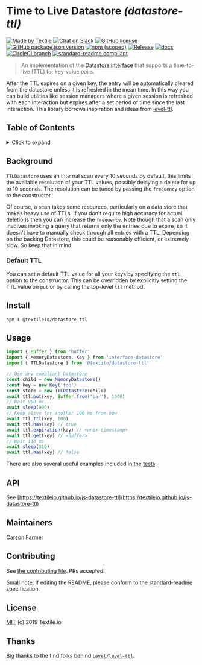 # Time to Live Datastore _(datastore-ttl)_

[![Made by Textile](https://img.shields.io/badge/made%20by-Textile-informational.svg?style=flat-square)](https://textile.io)
[![Chat on Slack](https://img.shields.io/badge/slack-slack.textile.io-informational.svg?style=flat-square)](https://slack.textile.io)
[![GitHub license](https://img.shields.io/github/license/textileio/js-datastore-ttl.svg?style=flat-square)](./LICENSE)
[![GitHub package.json version](https://img.shields.io/github/package-json/v/textileio/js-datastore-ttl.svg?style=popout-square)](./package.json)
[![npm (scoped)](https://img.shields.io/npm/v/@textile/datastore-ttl.svg?style=popout-square)](https://www.npmjs.com/package/@textile/datastore-ttl)
[![Release](https://img.shields.io/github/release/textileio/js-datastore-ttl.svg?style=flat-square)](https://github.com/textileio/js-datastore-ttl/releases/latest)
[![docs](https://img.shields.io/badge/docs-master-success.svg?style=popout-square)](https://textileio.github.io/js-datastore-ttl)
[![CircleCI branch](https://img.shields.io/circleci/project/github/textileio/js-datastore-ttl/master.svg?style=flat-square)](https://circleci.com/gh/textileio/js-datastore-ttl)
[![standard-readme compliant](https://img.shields.io/badge/standard--readme-OK-green.svg?style=flat-square)](https://github.com/RichardLitt/standard-readme)

> An implementation of the [Datastore interface](https://github.com/ipfs/interface-datastore) that
supports a time-to-live (TTL) for key-value pairs.

After the TTL expires on a given key, the entry will be automatically cleared from the datastore
unless it is refreshed in the mean time. In this way you can build utilities like session managers
where a given session is refreshed with each interaction but expires after a set period of time
since the last interaction. This library borrows inspiration and ideas from [level-ttl](https://github.com/Level/level-ttl).

## Table of Contents

<details><summary>Click to expand</summary>

- [Background](#background)
- [Install](#install)
- [Usage](#usage)
- [API](#api)
- [Maintainers](#maintainers)
- [Contributing](#contributing)
- [License](#license)

</details>

## Background

`TTLDatastore` uses an internal scan every 10 seconds by default, this limits the available resolution of your TTL values, possibly delaying a delete for up to 10 seconds. The resolution can be tuned by passing the `frequency` option to the constructor.

Of course, a scan takes some resources, particularly on a data store that makes heavy use of TTLs. If you don't require high accuracy for actual deletions then you can increase the `frequency`. Note though that a scan only involves invoking a query that returns only the entries due to expire, so it doesn't have to manually check through all entries with a TTL. Depending on the backing Datastore, this could be reasonably efficient, or extremely slow. So keep that in mind.

### Default TTL

You can set a default TTL value for all your keys by specifying the `ttl` option to the constructor. This can be overridden by explicitly setting the TTL value on `put` or by calling the top-level `ttl` method.

## Install

```
npm i @textileio/datastore-ttl
```

## Usage

```typescript
import { Buffer } from 'buffer'
import { MemoryDatastore, Key } from 'interface-datastore'
import { TTLDatastore } from '@textile/datastore-ttl'

// Use any compliant Datastore
const child = new MemoryDatastore()
const key = new Key('foo')
const store = new TTLDatastore(child)
await ttl.put(key, Buffer.from('bar'), 1000)
// Wait 900 ms...
await sleep(900)
// Keep alive for another 100 ms from now
await ttl.ttl(key, 100)
await ttl.has(key) // true
await ttl.expiration(key) // <unix-timestamp>
await ttl.get(key) // <Buffer>
// Wait 110 ms
await sleep(110)
await ttl.has(key) // false
```

There are also several useful examples included in the [tests](./blob/master/src/index.spec.ts).

## API

See [https://textileio.github.io/js-datastore-ttl](https://textileio.github.io/js-datastore-ttl)

## Maintainers

[Carson Farmer](https://github.com/carsonfarmer)

## Contributing

See [the contributing file](CONTRIBUTING.md). PRs accepted!

Small note: If editing the README, please conform to the [standard-readme](https://github.com/RichardLitt/standard-readme) specification.

## License

[MIT](LICENSE) (c) 2019 Textile.io

## Thanks

Big thanks to the find folks behind [`Level/level-ttl`](https://github.com/Level/level-ttl/blob/master/CONTRIBUTORS.md).
